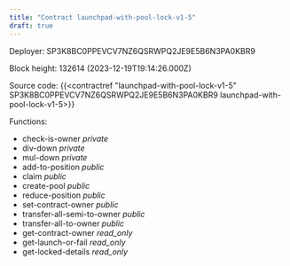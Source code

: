 ```yaml
---
title: "Contract launchpad-with-pool-lock-v1-5"
draft: true
---
```

Deployer: SP3K8BC0PPEVCV7NZ6QSRWPQ2JE9E5B6N3PA0KBR9


 



Block height: 132614 (2023-12-19T19:14:26.000Z)

Source code: {{<contractref "launchpad-with-pool-lock-v1-5" SP3K8BC0PPEVCV7NZ6QSRWPQ2JE9E5B6N3PA0KBR9 launchpad-with-pool-lock-v1-5>}}

Functions:

* check-is-owner _private_
* div-down _private_
* mul-down _private_
* add-to-position _public_
* claim _public_
* create-pool _public_
* reduce-position _public_
* set-contract-owner _public_
* transfer-all-semi-to-owner _public_
* transfer-all-to-owner _public_
* get-contract-owner _read_only_
* get-launch-or-fail _read_only_
* get-locked-details _read_only_
